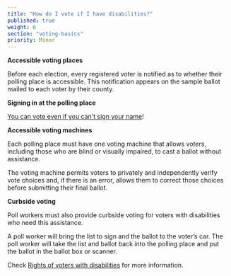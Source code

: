 ```yaml
---
title: "How do I vote if I have disabilities?"
published: true
weight: 6
section: "voting-basics"
priority: Minor
---
```

**Accessible voting places**  

Before each election, every registered voter is notified as to whether their polling place is accessible. This notification appears on the sample ballot mailed to each voter by their county. 

**Signing in at the polling place**  

[You can vote even if you can't sign your name](http://www.disabilityrightsca.org/pubs/547301.pdf)!  

**Accessible voting machines**  

Each polling place must have one voting machine that allows voters, including those who are blind or visually impaired, to cast a ballot without assistance.  

The voting machine permits voters to privately and independently verify vote choices and, if there is an error, allows them to correct those choices before submitting their final ballot.  

**Curbside voting**  

Poll workers must also provide curbside voting for voters with disabilities who need this assistance.  

A poll worker will bring the list to sign and the ballot to the voter’s car.  The poll worker will take the list and ballot back into the polling place and put the ballot in the ballot box or scanner.  

Check [Rights of voters with disabilities](http://www.disabilityrightsca.org/pubs/541201.pdf) for more information.
